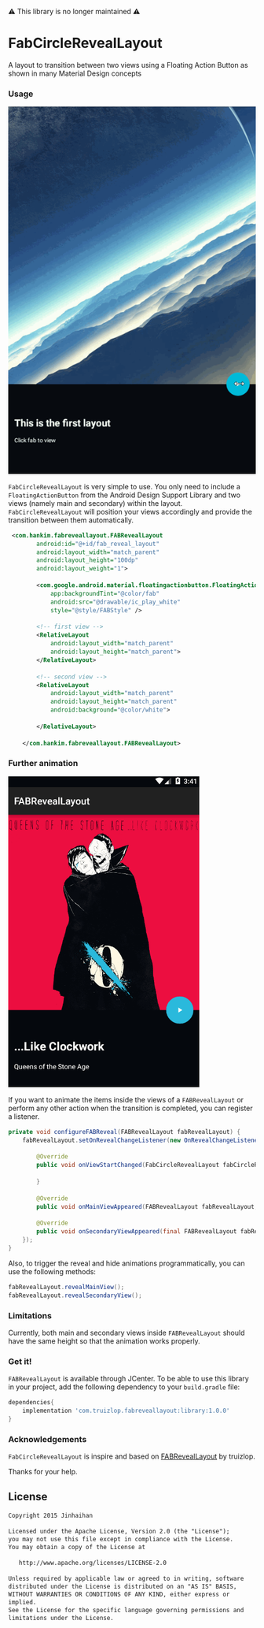 ⚠ This library is no longer maintained ⚠️

# FabCircleRevealLayout 
<!-- [![Android Arsenal](https://img.shields.io/badge/Android%20Arsenal-FABRevealLayout-green.svg?style=flat)](https://android-arsenal.com/details/1/2459) -->

A layout to transition between two views using a Floating Action Button as shown in many Material Design concepts

### Usage

![Sample 1](demo.gif)

`FabCircleRevealLayout` is very simple to use. You only need to include a `FloatingActionButton` from the Android Design Support Library and two views (namely main and secondary) within the layout. `FabCircleRevealLayout` will position your views accordingly and provide the transition between them automatically.

``` xml
 <com.hankim.fabreveallayout.FABRevealLayout
        android:id="@+id/fab_reveal_layout"
        android:layout_width="match_parent"
        android:layout_height="100dp"
        android:layout_weight="1">

        <com.google.android.material.floatingactionbutton.FloatingActionButton
            app:backgroundTint="@color/fab"
            android:src="@drawable/ic_play_white"
            style="@style/FABStyle" />

        <!-- first view -->
        <RelativeLayout
            android:layout_width="match_parent"
            android:layout_height="match_parent">
        </RelativeLayout>

        <!-- second view -->
        <RelativeLayout
            android:layout_width="match_parent"
            android:layout_height="match_parent"
            android:background="@color/white">

        </RelativeLayout>

    </com.hankim.fabreveallayout.FABRevealLayout>
```

### Further animation

![Sample 2](art/fabrl_qotsa.gif)

If you want to animate the items inside the views of a `FABRevealLayout` or perform any other action when the transition is completed, you can register a listener.

``` java
private void configureFABReveal(FABRevealLayout fabRevealLayout) {
    fabRevealLayout.setOnRevealChangeListener(new OnRevealChangeListener() {

        @Override
        public void onViewStartChanged(FabCircleRevealLayout fabCircleRevealLayout, int viewPosition) {

        }

        @Override
        public void onMainViewAppeared(FABRevealLayout fabRevealLayout, View mainView) {}

        @Override
        public void onSecondaryViewAppeared(final FABRevealLayout fabRevealLayout, View secondaryView) {}
    });
}
```

Also, to trigger the reveal and hide animations programmatically, you can use the following methods:

``` java
fabRevealLayout.revealMainView();
fabRevealLayout.revealSecondaryView();
```

### Limitations

Currently, both main and secondary views inside `FABRevealLayout` should have the same height so that the animation works properly.

### Get it!

`FABRevealLayout` is available through JCenter. To be able to use this library in your project, add the following dependency to your `build.gradle` file:

```groovy
dependencies{
	implementation 'com.truizlop.fabreveallayout:library:1.0.0'
}
```

### Acknowledgements

`FabCircleRevealLayout` is inspire and based on [FABRevealLayout](https://github.com/truizlop/FABRevealLayout) by truizlop.

Thanks for your help.

## License


    Copyright 2015 Jinhaihan

    Licensed under the Apache License, Version 2.0 (the "License");
    you may not use this file except in compliance with the License.
    You may obtain a copy of the License at

       http://www.apache.org/licenses/LICENSE-2.0

    Unless required by applicable law or agreed to in writing, software
    distributed under the License is distributed on an "AS IS" BASIS,
    WITHOUT WARRANTIES OR CONDITIONS OF ANY KIND, either express or implied.
    See the License for the specific language governing permissions and
    limitations under the License.
